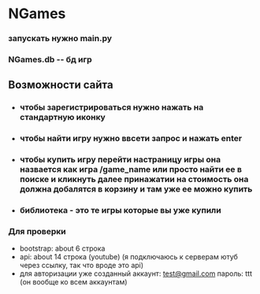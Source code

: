 # NGames

### запускать нужно main.py 
### NGames.db -- бд игр

## Возможности сайта

- ### чтобы зарегистрироваться нужно нажать на стандартную иконку  
- ### чтобы найти игру нужно ввсети запрос и нажать enter
- ### чтобы купить игру перейти настраницу игры она назвается как игра /game_name или просто найти ее в поиске и кликнуть далее принажатии на стоимость она должна добалятся в корзину и там уже ее можно купить
- ### библиотека - это те игры которые вы уже купили


### Для проверки 
- bootstrap: about 6 строка
- api: about 14 строка (youtube) (я подключаюсь к серверам ютуб через ссылку, так что вроде это api)
- для авторизации уже созданный аккаунт: test@gmail.com пароль: ttt (он вообще ко всем аккаунтам)



